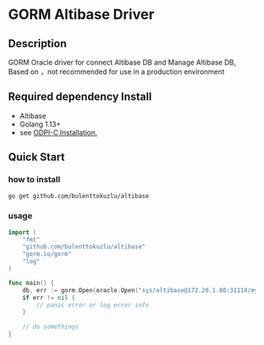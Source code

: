 # GORM Altibase Driver



## Description

GORM Oracle driver for connect Altibase DB and Manage Altibase DB, Based on
，not recommended for use in a production environment

## Required dependency Install

- Altibase
- Golang 1.13+
- see [ODPI-C Installation.](https://oracle.github.io/odpi/doc/installation.html)

## Quick Start
### how to install 
```bash
go get github.com/bulenttokuzlu/altibase
```
###  usage

```go
import (
	"fmt"
	"github.com/bulenttokuzlu/altibase"
	"gorm.io/gorm"
	"log"
)

func main() {
    db, err := gorm.Open(oracle.Open("sys/altibase@172.20.1.80:31114/mydb"), &gorm.Config{})
    if err != nil {
        // panic error or log error info
    } 
    
    // do somethings
}
```
